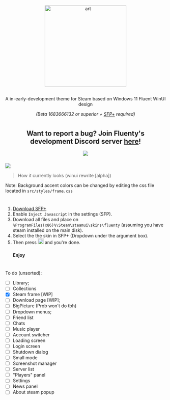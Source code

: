 <div align="center">
  <img height="256" alt="art" src="https://github.com/Hexality/Fluenty/assets/17398632/c23da243-3024-4ee9-a763-d6bf00dcada6">
  <h2></h2>
<p>A in-early-development theme for Steam based on Windows 11 Fluent WinUI design</p>
  <p><i>(Beta 1683666132 or superior + <a href="https://github.com/PhantomGamers/SFP/releases">SFP+</a> required)</i></p>
  <div align="center">
  <h1></h1>
<h2>Want to report a bug? Join Fluenty's development Discord server <a href="https://discord.gg/GwJxKZnJDT">here</a>!</h2>

  <a href="https://ko-fi.com/U7U71X5BN"><img src="https://ko-fi.com/img/githubbutton_sm.svg"></a>
  </div>
  <div align="left" width="480">
    <div height="20"><h3/></div>
    <img src="https://github.com/Hexality/Fluenty/assets/17398632/3efce610-8d94-4f69-9f03-4d567afe7778">
    <blockquote><p>How it currently looks (winui rewrite [alpha])</p></blockquote>
    <p>Note: Background accent colors can be changed by editing the css file located in <code>src/styles/frame.css</code></p>
  </div>
</div>
<h3> </h3>
<h1> </h1>
<h3> </h3>
<div align="center">
  <ol align="left">
    <li><a href="https://github.com/PhantomGamers/SFP/releases/latest">Download SFP+</a></li>
    <li>Enable <code>Inject Javascript</code> in the settings (SFP).</li>
    <li>Download all files and place on <code>%ProgramFiles(x86)%\Steam\steamui\skins\fluenty</code> (assuming you have steam installed on the main disk).</li>
    <li>Select the the skin in SFP+ (Dropdown under the argument box).</li>
    <li>Then press <img height="18" src="https://github.com/Hexality/Fluenty/assets/17398632/0bba1334-321a-4785-83de-bf4688d130f6"> and you're done.</li>
    <h3></h3>
    <b>Enjoy</b>
  </ol>
</div>
<h3> </h3>
<h1> </h1>
<h3> </h3>

To do (unsorted):
- [ ] Library;
- [ ] Collections
- [x] Steam frame [WIP]
- [ ] Download page [WIP];
- [ ] BigPicture (Prob won't do tbh)
- [ ] Dropdown menus;
- [ ] Friend list
- [ ] Chats
- [ ] Music player
- [ ] Account switcher
- [ ] Loading screen
- [ ] Login screen
- [ ] Shutdown dialog
- [ ] Small mode
- [ ] Screenshot manager
- [ ] Server list
- [ ] "Players" panel
- [ ] Settings
- [ ] News panel
- [ ] About steam popup
